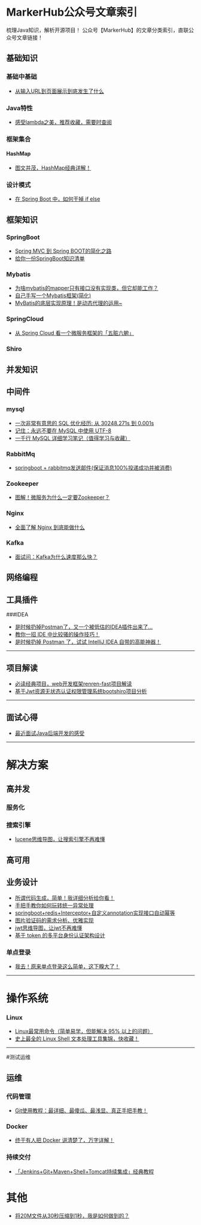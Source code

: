 # MarkerHub公众号文章索引

梳理Java知识，解析开源项目！
公众号【MarkerHub】的文章分类索引，直联公众号文章链接！


## 基础知识

### 基础中基础
* [从输入URL到页面展示到底发生了什么](https://mp.weixin.qq.com/s/DiPffNhyaSGoTPEsFYgDMA)

### Java特性
* [感受lambda之美，推荐收藏，需要时查阅](https://mp.weixin.qq.com/s/75YWbfuaFz6Hm8BQKZ7XSw)

### 框架集合

#### HashMap
* [图文并茂，HashMap经典详解！](https://mp.weixin.qq.com/s/TJ8WUOZIk6cEA7YAChn9IA)

### 设计模式
* [在 Spring Boot 中，如何干掉 if else](https://mp.weixin.qq.com/s/_xV8wRQw_0q0Fl7CegGEeA)

## 框架知识
### SpringBoot
* [Spring MVC 到 Spring BOOT的简化之路](https://mp.weixin.qq.com/s/iR4ylGjhPOyCXC8k4Pq19w)
* [给你一份SpringBoot知识清单](https://mp.weixin.qq.com/s/RTN4qWYNNp3WbKQXU8fObA)

### Mybatis

* [为啥mybatis的mapper只有接口没有实现类，但它却能工作？](https://mp.weixin.qq.com/s/TQyExQ_5ydxLmeXBBnuVaA)
* [自己手写一个Mybatis框架(简化)](https://mp.weixin.qq.com/s/6c1lBqzzNXX3RO7wHF1qfg)
* [MyBatis的底层实现原理！是动态代理的运用~](https://mp.weixin.qq.com/s/4P_4VfqlJCLfW5EX3u3DoA)

### SpringCloud
* [从 Spring Cloud 看一个微服务框架的「五脏六腑」](https://mp.weixin.qq.com/s/20aq-fiC-TYerVQfdlmkXA)

### Shiro

## 并发知识


## 中间件
### mysql
* [一次非常有意思的 SQL 优化经历: 从 30248.271s 到 0.001s](https://mp.weixin.qq.com/s/9rRI5DAq2eyqt43jGceOwg)
* [记住：永远不要在 MySQL 中使用 UTF-8](https://mp.weixin.qq.com/s/QrczVAnDuXcHLFPtThfnfg)
* [一千行 MySQL 详细学习笔记（值得学习与收藏）](https://mp.weixin.qq.com/s/Okc-jP8fPwO2RGbhdCd-XQ)

### RabbitMq
* [springboot + rabbitmq发送邮件(保证消息100%投递成功并被消费)](https://mp.weixin.qq.com/s/Adz_H2ZFotwpwtlupxTCCQ)

### Zookeeper
* [图解！微服务为什么一定要Zookeeper？](https://mp.weixin.qq.com/s/-KLrffGMMCUbmsKb3Sj8-g)

### Nginx
* [全面了解 Nginx 到底能做什么](https://mp.weixin.qq.com/s/wfaveQ5qhiGNFbrktw6uYg)

### Kafka
* [面试问：Kafka为什么速度那么快？](https://mp.weixin.qq.com/s/jhwkMiPP8ebNA9kjaKeLpQ)

## 网络编程

## 工具插件

###IDEA
* [是时候扔掉Postman了，又一个被低估的IDEA插件出来了...](https://mp.weixin.qq.com/s/J8Je9FwMwf-Yf-j-8fEa4g)
* [教你一招 IDE 中比较骚的操作技巧！](https://mp.weixin.qq.com/s/Uae8d-ZYrsCFsT5cNwIhTA)
* [是时候扔掉 Postman 了，试试 IntelliJ IDEA 自带的高能神器！](https://mp.weixin.qq.com/s/ztod_xynIijSFpT8MBPLZw)

-----------------

## 项目解读

* [必读经典项目，web开发框架renren-fast项目解读](https://mp.weixin.qq.com/s/T-5yvcoufxHMjGrZdP5nzA)
* [基于Jwt资源无状态认证权限管理系统bootshiro项目分析](https://mp.weixin.qq.com/s/Y4sgxrASAkmyQD1F17LldQ)

-----------------

## 面试心得

* [最近面试Java后端开发的感受](https://mp.weixin.qq.com/s/7tODq5dVmU08UKFjiTWZOQ)

-----------------

# 解决方案

## 高并发

### 服务化


### 搜索引擎
* [lucene思维导图，让搜索引擎不再难懂](https://mp.weixin.qq.com/s/RuwWifEAhd74IufaVWH92Q)

## 高可用

## 业务设计
* [所谓代码生成，简单！我详细分析给你看！](https://mp.weixin.qq.com/s/yfi6LwQOnrTybHz10Q98zw)
* [手把手教你如何玩转统一异常处理](https://mp.weixin.qq.com/s/6w8mO5pXeQqd5-9fRPa8Ow)
* [springboot+redis+Interceptor+自定义annotation实现接口自动幂等](https://mp.weixin.qq.com/s/swq3q1OeM8hs6Kv4CLyOPQ)
* [图片验证码的需求分析、优雅实现](https://mp.weixin.qq.com/s/_aCPLk-zVBvhrjTDG7U9vA)
* [jwt思维导图，让jwt不再难懂](https://mp.weixin.qq.com/s/hvaJdG_Sxc8iv4z7GHbo4w)
* [基于 token 的多平台身份认证架构设计](https://mp.weixin.qq.com/s/xsHTwcrqDNPFLNzIbr0YRw)

### 单点登录
* [我去！原来单点登录这么简单，这下糗大了！](https://mp.weixin.qq.com/s/L7TvtquNNEcv4Td9S0u9kg)

-----------------

# 操作系统

### Linux
* [Linux最常用命令（简单易学，但能解决 95% 以上的问题）](https://mp.weixin.qq.com/s/ZY6r3Du9M0Db5HcKw-htLg)
* [史上最全的 Linux Shell 文本处理工具集锦，快收藏！](https://mp.weixin.qq.com/s/1HAudULkYupwfs84zEHdxw)


-----------------

#测试运维

## 运维

### 代码管理
* [Git使用教程：最详细、最傻瓜、最浅显、真正手把手教！](https://mp.weixin.qq.com/s/zsf7yU0GI6b_jfOaIOPLEw)

### Docker

* [终于有人把 Docker 讲清楚了，万字详解！](https://mp.weixin.qq.com/s/A4C6XR2ftxqILYzvekeypw)

### 持续交付
* [「Jenkins+Git+Maven+Shell+Tomcat持续集成」经典教程](https://mp.weixin.qq.com/s/Yienf1i2ubtlHh-XXWAVUw)

# 其他
* [将20M文件从30秒压缩到1秒，我是如何做到的？](https://mp.weixin.qq.com/s/j0nUKn_44GyCG4lBSzmboQ)
